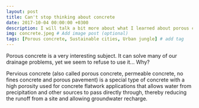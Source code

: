 ```yaml
---
layout: post
title: Can't stop thinking about concrete
date: 2017-10-04 00:00:00 +0300
description: I will talk a bit more about what I learned about porous concrete
img: concrete.jpeg # Add image post (optional)
tags: [Porous concrete, Sustainable cities, Urban jungle] # add tag
---
```


Porous concrete is a very interesting subject. It can solve many of our drainage problems, yet we seem to refuse to use it... Why? 

Pervious concrete (also called porous concrete, permeable concrete, no fines concrete and porous pavement) is a special type of concrete with a high porosity used for concrete flatwork applications that allows water from precipitation and other sources to pass directly through, thereby reducing the runoff from a site and allowing groundwater recharge.

